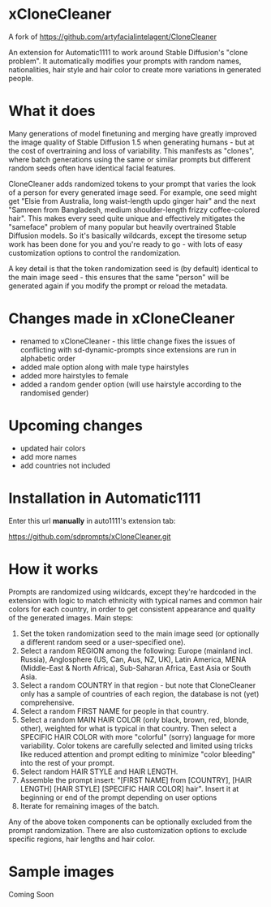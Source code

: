 # xCloneCleaner

A fork of https://github.com/artyfacialintelagent/CloneCleaner

An extension for Automatic1111 to work around Stable Diffusion's "clone problem". It automatically modifies your prompts with random names, nationalities, hair style and hair color to create more variations in generated people.

# What it does

Many generations of model finetuning and merging have greatly improved the image quality of Stable Diffusion 1.5 when generating humans - but at the cost of overtraining and loss of variability. This manifests as "clones", where batch generations using the same or similar prompts but different random seeds often have identical facial features.

CloneCleaner adds randomized tokens to your prompt that varies the look of a person for every generated image seed. For example, one seed might get "Elsie from Australia, long waist-length updo ginger hair" and the next "Samreen from Bangladesh, medium shoulder-length frizzy coffee-colored hair". This makes every seed quite unique and effectively mitigates the "sameface" problem of many popular but heavily overtrained Stable Diffusion models. So it's basically wildcards, except the tiresome setup work has been done for you and you're ready to go - with lots of easy customization options to control the randomization.

A key detail is that the token randomization seed is (by default) identical to the main image seed - this ensures that the same "person" will be generated again if you modify the prompt or reload the metadata.

# Changes made in xCloneCleaner

 - renamed to xCloneCleaner - this little change fixes the issues of conflicting with sd-dynamic-prompts since extensions are run in alphabetic order
 - added male option along with male type hairstyles
 - added more hairstyles to female
 - added a random gender option (will use hairstyle according to the randomised gender)

# Upcoming changes

 - updated hair colors
 - add more names
 - add countries not included

# Installation in Automatic1111

Enter this url **manually** in auto1111's extension tab:

https://github.com/sdprompts/xCloneCleaner.git

# How it works

Prompts are randomized using wildcards, except they're hardcoded in the extension with logic to match ethnicity with typical names and common hair colors for each country, in order to get consistent appearance and quality of the generated images. Main steps:

1. Set the token randomization seed to the main image seed (or optionally a different random seed or a user-specified one).
2. Select a random REGION among the following: Europe (mainland incl. Russia), Anglosphere (US, Can, Aus, NZ, UK), Latin America, MENA (Middle-East & North Africa), Sub-Saharan Africa, East Asia or South Asia.
3. Select a random COUNTRY in that region - but note that CloneCleaner only has a sample of countries of each region, the database is not (yet) comprehensive.
4. Select a random FIRST NAME for people in that country.
5. Select a random MAIN HAIR COLOR (only black, brown, red, blonde, other), weighted for what is typical in that country. Then select a SPECIFIC HAIR COLOR with more "colorful" (sorry) language for more variability. Color tokens are carefully selected and limited using tricks like reduced attention and prompt editing to minimize "color bleeding" into the rest of your prompt.
6. Select random HAIR STYLE and HAIR LENGTH.
7. Assemble the prompt insert: "[FIRST NAME] from [COUNTRY], [HAIR LENGTH] [HAIR STYLE] [SPECIFIC HAIR COLOR] hair". Insert it at beginning or end of the prompt depending on user options
8. Iterate for remaining images of the batch.

Any of the above token components can be optionally excluded from the prompt randomization. There are also customization options to exclude specific regions, hair lengths and hair color.

# Sample images

Coming Soon
